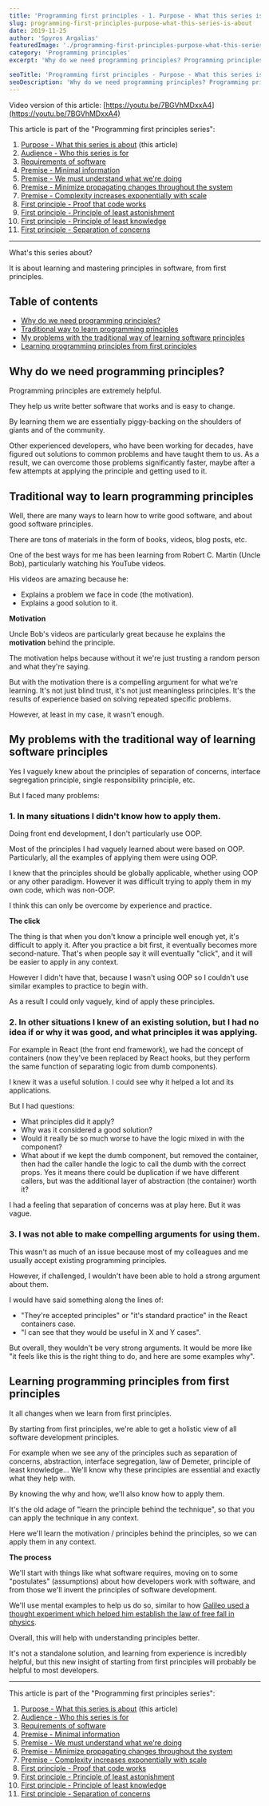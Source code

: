 ```yaml
---
title: 'Programming first principles - 1. Purpose - What this series is about'
slug: programming-first-principles-purpose-what-this-series-is-about
date: 2019-11-25
author: 'Spyros Argalias'
featuredImage: './programming-first-principles-purpose-what-this-series-is-about.png'
category: 'Programming principles'
excerpt: 'Why do we need programming principles? Programming principles are extremely helpful. They help us write better software that works and is easy to change.'

seoTitle: 'Programming first principles - Purpose - What this series is about'
seoDescription: 'Why do we need programming principles? Programming principles are extremely helpful. They help us write better software that works and is easy to change.'
---
```


Video version of this article: [https://youtu.be/7BGVhMDxxA4](https://youtu.be/7BGVhMDxxA4)

This article is part of the "Programming first principles series":

1. [Purpose - What this series is about](/blog/programming-first-principles-purpose-what-this-series-is-about/) (this article)
2. [Audience - Who this series is for](/blog/programming-first-principles-audience-who-this-series-is-for/)
3. [Requirements of software](/blog/programming-first-principles-requirements-of-software/)
4. [Premise - Minimal information](/blog/programming-first-principles-premise-minimal-information/)
5. [Premise - We must understand what we're doing](/blog/programming-first-principles-premise-we-must-understand-what-were-doing/)
6. [Premise - Minimize propagating changes throughout the system](/blog/programming-first-principles-premise-minimize-propagating-changes/)
7. [Premise - Complexity increases exponentially with scale](/blog/programming-first-principles-premise-complexity-increases-exponentially-with-scale/)
8. [First principle - Proof that code works](/blog/programming-first-principles-first-principle-proof-that-code-works/)
9. [First principle - Principle of least astonishment](/blog/programming-first-principles-first-principle-principle-of-least-astonishment/)
10. [First principle - Principle of least knowledge](/blog/programming-first-principles-first-principle-principle-of-least-knowledge/)
11. [First principle - Separation of concerns](/blog/programming-first-principles-first-principle-separation-of-concerns/)

---

What's this series about?

It is about learning and mastering principles in software, from first principles.

## Table of contents

- [Why do we need programming principles?](#why-do-we-need-programming-principles)
- [Traditional way to learn programming principles](#traditional-way-to-learn-programming-principles)
- [My problems with the traditional way of learning software principles](#my-problems-with-the-traditional-way-of-learning-software-principles)
- [Learning programming principles from first principles](#learning-programming-principles-from-first-principles)

## Why do we need programming principles?

Programming principles are extremely helpful.

They help us write better software that works and is easy to change.

By learning them we are essentially piggy-backing on the shoulders of giants and of the community.

Other experienced developers, who have been working for decades, have figured out solutions to common problems and have taught them to us. As a result, we can overcome those problems significantly faster, maybe after a few attempts at applying the principle and getting used to it.

## Traditional way to learn programming principles

Well, there are many ways to learn how to write good software, and about good software principles.

There are tons of materials in the form of books, videos, blog posts, etc.

One of the best ways for me has been learning from Robert C. Martin (Uncle Bob), particularly watching his YouTube videos.

His videos are amazing because he:

- Explains a problem we face in code (the motivation).
- Explains a good solution to it.

**Motivation**

Uncle Bob's videos are particularly great because he explains the **motivation** behind the principle.

The motivation helps because without it we're just trusting a random person and what they're saying.

But with the motivation there is a compelling argument for what we're learning. It's not just blind trust, it's not just meaningless principles. It's the results of experience based on solving repeated specific problems.

However, at least in my case, it wasn't enough.

## My problems with the traditional way of learning software principles

Yes I vaguely knew about the principles of separation of concerns, interface segregation principle, single responsibility principle, etc.

But I faced many problems:

### 1. In many situations I didn't know how to apply them.

Doing front end development, I don't particularly use OOP.

Most of the principles I had vaguely learned about were based on OOP. Particularly, all the examples of applying them were using OOP.

I knew that the principles should be globally applicable, whether using OOP or any other paradigm. However it was difficult trying to apply them in my own code, which was non-OOP.

I think this can only be overcome by experience and practice.

**The click**

The thing is that when you don't know a principle well enough yet, it's difficult to apply it. After you practice a bit first, it eventually becomes more second-nature. That's when people say it will eventually "click", and it will be easier to apply in any context.

However I didn't have that, because I wasn't using OOP so I couldn't use similar examples to practice to begin with.

As a result I could only vaguely, kind of apply these principles.

### 2. In other situations I knew of an existing solution, but I had no idea if or why it was good, and what principles it was applying.

For example in React (the front end framework), we had the concept of containers (now they've been replaced by React hooks, but they perform the same function of separating logic from dumb components).

I knew it was a useful solution. I could see why it helped a lot and its applications.

But I had questions:

- What principles did it apply?
- Why was it considered a good solution?
- Would it really be so much worse to have the logic mixed in with the component?
- What about if we kept the dumb component, but removed the container, then had the caller handle the logic to call the dumb with the correct props. Yes it means there could be duplication if we have different callers, but was the additional layer of abstraction (the container) worth it?

I had a feeling that separation of concerns was at play here. But it was vague.

### 3. I was not able to make compelling arguments for using them.

This wasn't as much of an issue because most of my colleagues and me usually accept existing programming principles.

However, if challenged, I wouldn't have been able to hold a strong argument about them.

I would have said something along the lines of:

- "They're accepted principles" or "it's standard practice" in the React containers case.
- "I can see that they would be useful in X and Y cases".

But overall, they wouldn't be very strong arguments. It would be more like "it feels like this is the right thing to do, and here are some examples why".

## Learning programming principles from first principles

It all changes when we learn from first principles.

By starting from first principles, we're able to get a holistic view of all software development principles.

For example when we see any of the principles such as separation of concerns, abstraction, interface segregation, law of Demeter, principle of least knowledge... We'll know why these principles are essential and exactly what they help with.

By knowing the why and how, we'll also know how to apply them.

It's the old adage of "learn the principle behind the technique", so that you can apply the technique in any context.

Here we'll learn the motivation / principles behind the principles, so we can apply them in any context.

**The process**

We'll start with things like what software requires, moving on to some "postulates" (assumptions) about how developers work with software, and from those we'll invent the principles of software development.

We'll use mental examples to help us do so, similar to how [Galileo used a thought experiment which helped him establish the law of free fall in physics](https://en.wikipedia.org/wiki/Galileo%27s_Leaning_Tower_of_Pisa_experiment).

Overall, this will help with understanding principles better.

It's not a standalone solution, and learning from experience is incredibly helpful, but this new insight of starting from first principles will probably be helpful to most developers.

---

This article is part of the "Programming first principles series":

1. [Purpose - What this series is about](/blog/programming-first-principles-purpose-what-this-series-is-about/) (this article)
2. [Audience - Who this series is for](/blog/programming-first-principles-audience-who-this-series-is-for/)
3. [Requirements of software](/blog/programming-first-principles-requirements-of-software/)
4. [Premise - Minimal information](/blog/programming-first-principles-premise-minimal-information/)
5. [Premise - We must understand what we're doing](/blog/programming-first-principles-premise-we-must-understand-what-were-doing/)
6. [Premise - Minimize propagating changes throughout the system](/blog/programming-first-principles-premise-minimize-propagating-changes/)
7. [Premise - Complexity increases exponentially with scale](/blog/programming-first-principles-premise-complexity-increases-exponentially-with-scale/)
8. [First principle - Proof that code works](/blog/programming-first-principles-first-principle-proof-that-code-works/)
9. [First principle - Principle of least astonishment](/blog/programming-first-principles-first-principle-principle-of-least-astonishment/)
10. [First principle - Principle of least knowledge](/blog/programming-first-principles-first-principle-principle-of-least-knowledge/)
11. [First principle - Separation of concerns](/blog/programming-first-principles-first-principle-separation-of-concerns/)
